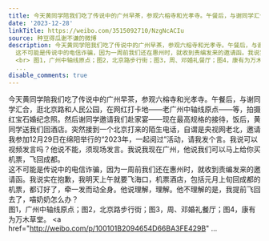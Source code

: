 ```yaml
---
title: 今天黄同学陪我们吃了传说中的广州早茶，参观六榕寺和光孝寺。午餐后，与谢同学汇合，逛北京路和人民公园，在网红打卡地——老广州中轴线原点——等，拍摄红宝石...
date: '2023-12-28'
linkTitle: https://weibo.com/3515092710/NzgNcACIu
source: 种豆得瓜谢不谦的微博
description: 今天黄同学陪我们吃了传说中的广州早茶，参观六榕寺和光孝寺。午餐后，与谢同学汇合，逛北京路和人民公园，在网红打卡地——老广州中轴线原点——等，拍摄红宝石婚纪念照。然后谢同学邀请我们赴家宴——现在最高规格的接待，饭后，黄同学送我们回酒店。突然接到一个北京打来的陌生电话，自谓是央视网老北，邀请我参加12月29日在绵阳举行的“2023年，一起阅过”活动，请我发个言。我说可以视频发言吗？他说不能，须现场发言。我说我现在广州，他说我们可以马上给你买机票，飞回成都。<br>
  这不可能是传说中的电信诈骗，因为一周前我们还在惠州时，就收到责编发来的邀请函。我说实在抱歉，我明天上午就要飞海口，机票酒店，包括元月上旬回成都的机票，都订好了，牵一发而动全身。他说理解，理解。他不理解的是，我提前飞回去了，喵奶奶怎么办？
  <br> 图1，广州中轴线原点；图2，北京路步行街；图3，周、邓婚礼餐厅；图4，康有为万木草堂。 <a href="http://weibo.com/p/100101B2094654D66BA3FE429B"
  ...
disable_comments: true
---
```

今天黄同学陪我们吃了传说中的广州早茶，参观六榕寺和光孝寺。午餐后，与谢同学汇合，逛北京路和人民公园，在网红打卡地——老广州中轴线原点——等，拍摄红宝石婚纪念照。然后谢同学邀请我们赴家宴——现在最高规格的接待，饭后，黄同学送我们回酒店。突然接到一个北京打来的陌生电话，自谓是央视网老北，邀请我参加12月29日在绵阳举行的“2023年，一起阅过”活动，请我发个言。我说可以视频发言吗？他说不能，须现场发言。我说我现在广州，他说我们可以马上给你买机票，飞回成都。<br> 这不可能是传说中的电信诈骗，因为一周前我们还在惠州时，就收到责编发来的邀请函。我说实在抱歉，我明天上午就要飞海口，机票酒店，包括元月上旬回成都的机票，都订好了，牵一发而动全身。他说理解，理解。他不理解的是，我提前飞回去了，喵奶奶怎么办？ <br> 图1，广州中轴线原点；图2，北京路步行街；图3，周、邓婚礼餐厅；图4，康有为万木草堂。 <a href="http://weibo.com/p/100101B2094654D66BA3FE429B" ...